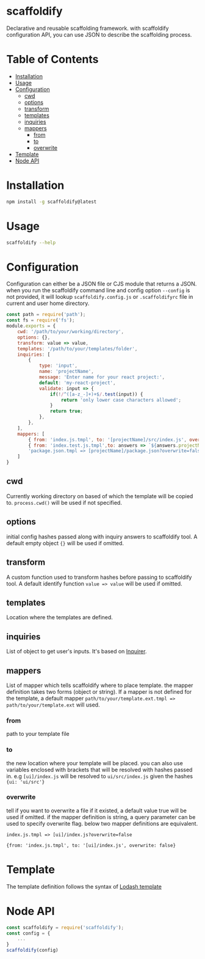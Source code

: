 # scaffoldify

Declarative and reusable scaffolding framework. with scaffoldify configuration API, you can use JSON to describe the scaffolding process.  


# Table of Contents

-   [Installation](#Installation)
-   [Usage](#Usage)
-   [Configuration](#Configuration)
    -   [cwd](#cwd)
    -   [options](#options)
    -   [transform](#transform)
    -   [templates](#templates)
    -   [inquiries](#inquiries)
    -   [mappers](#mappers)
        -   [from](#from)
        -   [to](#to)
        -   [overwrite](#overwrite)
-   [Template](#Template)
-   [Node API](#node-api)

# Installation 

```bash
npm install -g scaffoldify@latest
```

# Usage

```bash
scaffoldify --help
```

# Configuration

Configuration can either be a JSON file or CJS module that returns a JSON. when you run the scaffoldify command line and config option `--config` is not provided, 
it will lookup `scaffoldify.config.js` or `.scaffoldifyrc` file in current and user home directory.

```js
const path = require('path');
const fs = require('fs');
module.exports = {
    cwd: '/path/to/your/working/directory',
    options: {},
    transform: value => value,
    templates: '/path/to/your/templates/folder',
    inquiries: [
        {
            type: 'input',
            name: 'projectName',
            message: 'Enter name for your react project:',
            default: 'my-react-project',
            validate: input => {
                if(!/^([a-z_-]+)+$/.test(input)) {
                    return 'only lower case characters allowed';
                }
                return true;
            },
        },
    ],
    mappers: [
        { from: 'index.js.tmpl', to: '[projectName]/src/index.js', overwrite: false},
        { from: 'index.test.js.tmpl',to: answers => `${answers.projectName}/src/__test__/index.js`},
        'package.json.tmpl => [projectName]/package.json?overwrite=false',
    ]
}
```

## cwd

Currently working directory on based of which the template will be copied to. `process.cwd()` will be used if not specified.

## options

initial config hashes passed along with inquiry answers to scaffoldify tool. A default empty object `{}` will be used if omitted.

## transform

A custom function used to transform hashes before passing to scaffoldify tool. A default identify function `value => value` will be used if omitted.

## templates

Location where the templates are defined.

## inquiries

List of object to get user's inputs. It's based on [Inquirer](https://github.com/SBoudrias/Inquirer.js/#prompt-types).

## mappers

List of mapper which tells scaffoldify where to place template. the mapper definition takes two forms (object or string). If a mapper is not defined for the template,
a default mapper `path/to/your/template.ext.tmpl => path/to/your/template.ext` will used.

### from

path to your template file

### to

the new location where your template will be placed. you can also use variables enclosed with brackets that will be resolved with
hashes passed in. e.g `[ui]/index.js` will be resolved to `ui/src/index.js` given the hashes `{ui: 'ui/src'}`

### overwrite

tell if you want to overwrite a file if it existed, a default value true will be used if omitted. if the mapper definition is string, a query 
parameter can be used to specify overwrite flag. below two mapper definitions are equivalent. 
```
index.js.tmpl => [ui]/index.js?overwrite=false

{from: 'index.js.tmpl', to: '[ui]/index.js', overwrite: false}
```

# Template

The template definition follows the syntax of [Lodash template](https://lodash.com/docs/4.17.15#template)

# <a name="node-api"></a>Node API


```js
const scaffoldify = require('scaffoldify');
const config = {
    ...
}
scaffoldify(config)
```